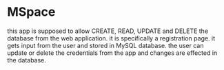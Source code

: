 # MSpace
this app is supposed to allow CREATE, READ, UPDATE and DELETE the database from the web application. 
it is specifically a registration page.
it gets input from the user and stored in MySQL database.
the user can update or delete the credentials from the app and changes are effected in the database.
